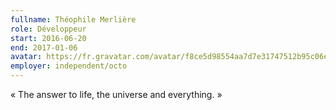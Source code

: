 ```yaml
---
fullname: Théophile Merlière
role: Développeur
start: 2016-06-20
end: 2017-01-06
avatar: https://fr.gravatar.com/avatar/f8ce5d98554aa7d7e31747512b95c06e?size=512
employer: independent/octo
---
```


« The answer to life, the universe and everything. »
